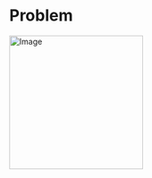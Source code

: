 # Problem
<img width="239" alt="Image" src="https://github.com/user-attachments/assets/7076b917-2a55-4e9d-ae19-9fdc525d150d" />
